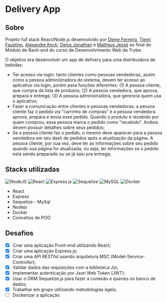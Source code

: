 # Delivery App

## Sobre

Projeto full stack React/Node.js desenvolvido por [Diene Ferreira](https://www.linkedin.com/in/diene-ferreira/), [Tiemi Faustino](https://www.linkedin.com/in/tiemifaustino/), [Alexandre Koch](https://www.linkedin.com/in/alexandre-teodoreto/), [Denis Jonathan](https://www.linkedin.com/in/denis-jonathan/) e [Matheus Jessé](https://www.linkedin.com/in/matheusjesse/) ao final do Módulo de Back-end do curso de Desenvolvimento Web da Trybe.<br>

O objetivo era desenvolver um app de delivery para uma distribuidora de bebidas:

  - Ter acesso via login: tanto clientes como pessoas vendedoras, assim como a pessoa administradora do sistema, devem ter acesso ao aplicativo via login, porém para funções diferentes: (1) A pessoa cliente, que compra da lista de produtos; (2) A pessoa vendedora, que aprova, prepara e entrega; (3) A pessoa administradora, que gerencia quem usa o aplicativo;
  - Fazer a comunicação entre clientes e pessoas vendedoras: a pessoa cliente faz o pedido via "carrinho de compras" e a pessoa vendedora aprova, prepara e envia esse pedido. Quando o produto é recebido por quem comprou, essa pessoa marca o pedido como "recebido". Ambos devem possuir detalhes sobre seus pedidos;
  - Se a pessoa cliente faz o pedido, o mesmo deve aparecer para a pessoa vendedora em seu dash de pedidos após a atualização da página. A pessoa cliente, por sua vez, deve ter as informações sobre seu pedido quando sua página for atualizada, ou seja, ter informações se o pedido está sendo preparado ou se já saiu pra entrega;

## Stacks utilizadas
![NodeJS](https://img.shields.io/badge/node.js-6DA55F?style=for-the-badge&logo=node.js&logoColor=white)
![React](https://img.shields.io/badge/react-%230db7ed.svg?style=for-the-badge&logo=react&logoColor=white)
![Express.js](https://img.shields.io/badge/express.js-%23404d59.svg?style=for-the-badge&logo=express&logoColor=%2361DAFB)
![Sequelize](https://img.shields.io/badge/Sequelize-52B0E7?style=for-the-badge&logo=Sequelize&logoColor=white)
![MySQL](https://img.shields.io/badge/mysql-%2300f.svg?style=for-the-badge&logo=mysql&logoColor=white)
![Docker](https://img.shields.io/badge/docker-%230db7ed.svg?style=for-the-badge&logo=docker&logoColor=white)

* React
* Express
* Sequelize - MySql
* Nodejs
* Docker
* Conceitos de POO

## Desafios
- [x] Criar uma aplicação Front-end utilizando React;
- [x] Criar uma aplicação Express.js;
- [x] Criar uma API RESTful usando arquitetura MSC (Model-Service-Controller);
- [x] Validar dados das requisições com a biblioteca Joi;
- [x] Implementar autenticação por Json Web Token (JWT);
- [x] Usar o ORM Sequelize.js para fazer a conexão e queries no banco de dados;
- [x] Trabalhar em grupo utilizando metodologias ágeis;
- [ ] Dockerizar a aplicação
